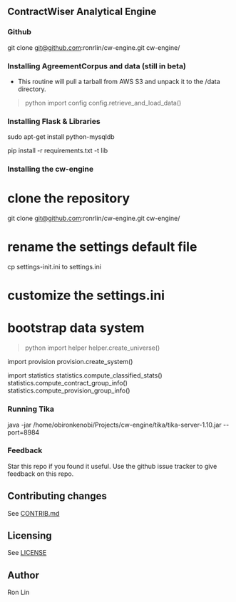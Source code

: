 ## ContractWiser Analytical Engine

### Github

git clone git@github.com:ronrlin/cw-engine.git cw-engine/

### Installing AgreementCorpus and data (still in beta)
* This routine will pull a tarball from AWS S3 and unpack it to the /data directory.

> python
> import config
> config.retrieve_and_load_data()

### Installing Flask & Libraries

sudo apt-get install python-mysqldb

pip install -r requirements.txt -t lib

### Installing the cw-engine

# clone the repository
git clone git@github.com:ronrlin/cw-engine.git cw-engine/

# rename the settings default file
cp settings-init.ini to settings.ini

# customize the settings.ini

# bootstrap data system
> python
import helper
helper.create_universe()

import provision
provision.create_system()

import statistics
statistics.compute_classified_stats()
statistics.compute_contract_group_info()
statistics.compute_provision_group_info()

### Running Tika

java -jar /home/obironkenobi/Projects/cw-engine/tika/tika-server-1.10.jar --port=8984


### Feedback
Star this repo if you found it useful. Use the github issue tracker to give
feedback on this repo.

## Contributing changes
See [CONTRIB.md](CONTRIB.md)

## Licensing
See [LICENSE](LICENSE)

## Author
Ron Lin